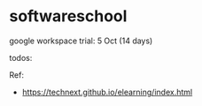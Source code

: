 # softwareschool


google workspace trial: 5 Oct (14 days) 

todos:

Ref:
- https://technext.github.io/elearning/index.html

